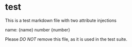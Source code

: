 # test

This is a test markdown file with two attribute injections

name: {name}
number {number}

Please *DO NOT* remove this file, as it is used in the test suite.